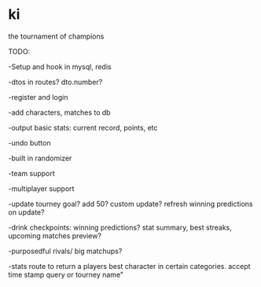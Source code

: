 ki
==

the tournament of champions

TODO: 

-Setup and hook in mysql, redis

-dtos in routes? dto.number?

-register and login

-add characters, matches to db

-output basic stats: current record, points, etc

-undo button

-built in randomizer

-team support

-multiplayer support

-update tourney goal? add 50? custom update? refresh winning predictions on update?

-drink checkpoints: winning predictions? stat summary, best streaks, upcoming matches preview?

-purposedful rivals/ big matchups?

-stats route to return a players best character in certain categories. accept time stamp query or tourney name"